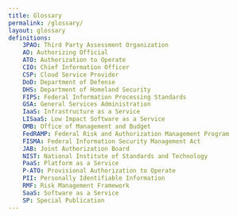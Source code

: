 ```yaml
---
title: Glossary
permalink: /glossary/
layout: glossary
definitions:
    3PAO: Third Party Assessment Organization
    AO: Authorizing Official
    ATO: Authorization to Operate
    CIO: Chief Information Officer 
    CSP: Cloud Service Provider 
    DoD: Department of Defense
    DHS: Department of Homeland Security 
    FIPS: Federal Information Processing Standards 
    GSA: General Services Administration 
    IaaS: Infrastructure as a Service
    LISaaS: Low Impact Software as a Service 
    OMB: Office of Management and Budget
    FedRAMP: Federal Risk and Authorization Management Program 
    FISMA: Federal Information Security Management Act 
    JAB: Joint Authorization Board 
    NIST: National Institute of Standards and Technology 
    PaaS: Platform as a Service
    P-ATO: Provisional Authorization to Operate 
    PII: Personally Identifiable Information
    RMF: Risk Management Framework 
    SaaS: Software as a Service
    SP: Special Publication
---
```



